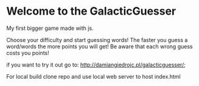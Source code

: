 # Welcome to the GalacticGuesser
My first bigger game made with js.

Choose your difficulty and start guessing words!
The faster you guess a word/words the more points you will get!
Be aware that each wrong guess costs you points!

if you want to try it out go to: http://damiangiedrojc.pl/galacticguesser/;

For local build clone repo and use local web server to host index.html
